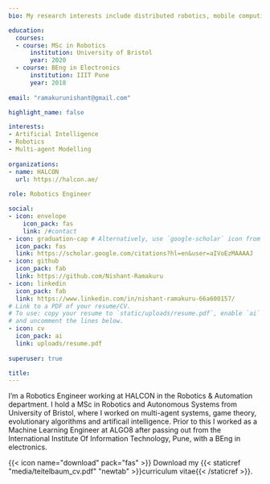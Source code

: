 ```yaml
---
bio: My research interests include distributed robotics, mobile computing and programmable matter.

education:
  courses:
  - course: MSc in Robotics
      institution: University of Bristol
      year: 2020
  - course: BEng in Electronics
      institution: IIIT Pune
      year: 2018
    
email: "ramakurunishant@gmail.com"

highlight_name: false

interests:
- Artificial Intelligence
- Robotics
- Multi-agent Modelling
  
organizations:
- name: HALCON
  url: https://halcon.ae/
  
role: Robotics Engineer

social:
- icon: envelope
    icon_pack: fas
    link: /#contact
- icon: graduation-cap # Alternatively, use `google-scholar` icon from `ai` icon pack
  icon_pack: fas
  link: https://scholar.google.com/citations?hl=en&user=aIVoEzMAAAAJ
- icon: github
  icon_pack: fab
  link: https://github.com/Nishant-Ramakuru
- icon: linkedin
  icon_pack: fab
  link: https://www.linkedin.com/in/nishant-ramakuru-66a600157/
# Link to a PDF of your resume/CV.
# To use: copy your resume to `static/uploads/resume.pdf`, enable `ai` icons in `params.yaml`,
# and uncomment the lines below.
- icon: cv
  icon_pack: ai
  link: uploads/resume.pdf
  
superuser: true

title: 
---
```


I’m a Robotics Engineer working at HALCON in the Robotics & Automation department. I hold a MSc in Robotics and Autonomous Systems from University of Bristol, where I worked on multi-agent systems, game theory, evolutionary algorithms and artificail intelligence. Prior to this I worked as a Machine Learning Engineer at ALGO8 after passing out from the International Institute Of Information Technology, Pune, with a BEng in electronics.


{{< icon name="download" pack="fas" >}} Download my {{< staticref "media/teitelbaum_cv.pdf" "newtab" >}}curriculum vitae{{< /staticref >}}.
